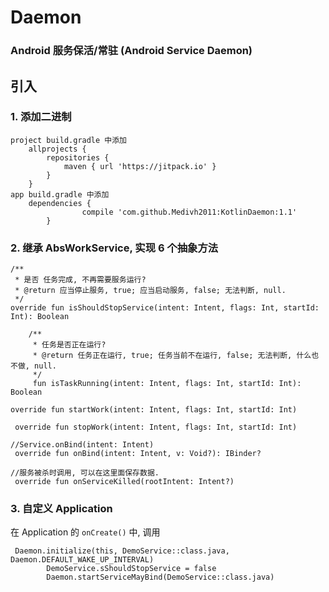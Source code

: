 # Daemon
### Android 服务保活/常驻 (Android Service Daemon)

## 引入

### 1. 添加二进制

```
project build.gradle 中添加
	allprojects {
		repositories {
			maven { url 'https://jitpack.io' }
		}
	}
app build.gradle 中添加
    dependencies {
    	        compile 'com.github.Medivh2011:KotlinDaemon:1.1'
    	}
 ```
### 2. 继承 AbsWorkService, 实现 6 个抽象方法

```
/**
 * 是否 任务完成, 不再需要服务运行?
 * @return 应当停止服务, true; 应当启动服务, false; 无法判断, null.
 */
override fun isShouldStopService(intent: Intent, flags: Int, startId: Int): Boolean

    /**
     * 任务是否正在运行?
     * @return 任务正在运行, true; 任务当前不在运行, false; 无法判断, 什么也不做, null.
     */
     fun isTaskRunning(intent: Intent, flags: Int, startId: Int): Boolean

override fun startWork(intent: Intent, flags: Int, startId: Int)

 override fun stopWork(intent: Intent, flags: Int, startId: Int)

//Service.onBind(intent: Intent)
 override fun onBind(intent: Intent, v: Void?): IBinder?

//服务被杀时调用, 可以在这里面保存数据.
 override fun onServiceKilled(rootIntent: Intent?)

```
### 3. 自定义 Application

在 Application 的 `onCreate()` 中, 调用


```
 Daemon.initialize(this, DemoService::class.java, Daemon.DEFAULT_WAKE_UP_INTERVAL)
        DemoService.sShouldStopService = false
        Daemon.startServiceMayBind(DemoService::class.java)
```